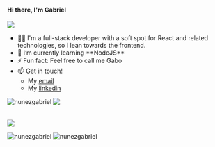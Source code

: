 <h4 align="left">Hi there, I'm Gabriel</h4>
<img src = "https://readme-typing-svg.herokuapp.com?font=Fira+Code&pause=1000&color=F700D9&width=435&lines=Hi+there%2C+I'm+Gabriel;Welcome+to+my+profile!">
<ul>
  <li>🧑‍💻 I'm a full-stack developer with a soft spot for React and related technologies, so I lean towards the frontend.</li>
  <li>🌱 I’m currently learning **NodeJS**</li>
  <li>⚡ Fun fact: Feel free to call me Gabo</li>
  <li>📫 Get in touch!
      <ul>
        <li>My <a href="mailto:gabriel.nunez.arenas@gmail.com">email</a></li>
        <li>My <a href="https://www.linkedin.com/feed/">linkedin</a></li>
      </ul>
  </li>
</ul>

<img src="https://readme-typing-svg.herokuapp.com?font=Fira+Code&pause=1000&color=F700D9&repeat=false&width=435&lines=Skills%3A">
<img align="left" src="https://skillicons.dev/icons?i=react,js,html,css,tailwind,git,github,emotion,babel,postgres,jest,next,ruby,rails,figma&theme=dark" alt="nunezgabriel" />
</br>
</br>
</br>
<img src="https://readme-typing-svg.herokuapp.com?font=Fira+Code&pause=1000&color=F700D9&repeat=false&width=435&lines=Stats%3A">

<p><img align="left" src="https://github-readme-stats.vercel.app/api?username=nunezgabriel&show_icons=true&theme=synthwave" alt="nunezgabriel" /></p>
<p><img align="center" src="https://github-readme-stats.vercel.app/api/top-langs/?username=nunezgabriel&layout=compact&theme=synthwave" alt="nunezgabriel" /></p>



